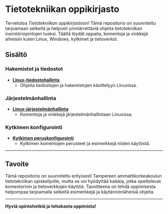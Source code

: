 # Tietotekniikan oppikirjasto

Tervetuloa *Tietotekniikan oppikirjastoon*! Tämä repositorio on suunniteltu tarjoamaan selkeitä ja helposti ymmärrettäviä ohjeita tietotekniikan insinööriopintojen tueksi. Täältä löydät oppaita, komentoja ja vinkkejä aiheisiin kuten Linux, Windows, kytkimet ja tietoverkot.

## Sisältö

### Hakemistot ja tiedostot
- **[Linux-tiedostohallinta](Linux_tiedostohallinta.md)**
  - Ohjeita tiedostojen ja hakemistojen käsittelyyn Linuxissa.

### Järjestelmänhallinta
- **[Linux-järjestelmänhallinta](Linux_jarjestelmahallinta.md)**
  - Komentoja ja vinkkejä järjestelmänhallintaan Linuxissa.

### Kytkimen konfigurointi
- **[Kytkimen peruskonfigurointi](Kytkimen_konfigurointi.md)**
  - Kytkimen komentojen perusteet ja esimerkkejä niiden käytöstä.

---

## Tavoite
Tämä repositorio on suunniteltu erityisesti Tampereen ammattikorkeakoulun tietotekniikan opiskelijoille, mutta se voi hyödyttää kaikkia, jotka opettelevat komentorivin ja tietoverkkojen käyttöä. Tavoitteena on tehdä oppimisesta helpompaa tarjoamalla selkeitä esimerkkejä ja käytännönläheisiä ohjeita.

---

<!---## Contribuutio
Jos haluat lisätä uusia ohjeita tai parannuksia olemassa olevaan sisältöön, olet tervetullut tekemään pull requestin tai avaamaan uuden issue-ehdotuksen.-->

**Hyviä opintohetkiä ja tehokasta oppimista!**
